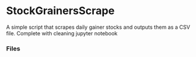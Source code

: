 # StockGrainersScrape
A simple script that scrapes daily gainer stocks and outputs them as a CSV file. Complete with cleaning jupyter notebook

### Files
